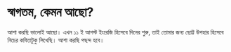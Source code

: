 # স্বাগতম, কেমন আছো?
আশা করছি ভালোই আছো। এখন ১১ ই আগস্ট ইংরেজি হিসেবে দিনের শুরু, তাই তোমার জন্য ছোট্ট উপহার হিসেবে নিচের কবিতাটুকু লিখেছি। আশা করছি পছন্দ হবে।
